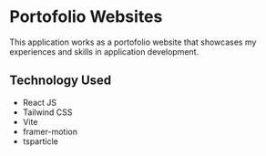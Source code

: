 # Portofolio Websites

This application works as a portofolio website that showcases my experiences and skills in application development.

## Technology Used

- React JS
- Tailwind CSS
- Vite
- framer-motion
- tsparticle

